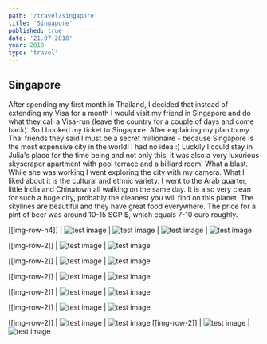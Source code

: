 ```yaml
---
path: '/travel/singapore'
title: 'Singapore'
published: true
date: '21.07.2018'
year: 2018
type: 'travel'
---
```


## Singapore

After spending my first month in Thailand, I decided that instead of extending my Visa for a month I would visit my friend in Singapore and do what they call a Visa-run (leave the country for a couple of days and come back). So I booked my ticket to Singapore. After explaining my plan to my Thai friends they said I must be a secret millionaire - because Singapore is the most expensive city in the world! I had no idea :) Luckily I could stay in Julia's place for the time being and not only this, it was also a very luxurious skyscraper apartment with pool terrace and a billiard room! What a blast. While she was working I went exploring the city with my camera. What I liked about it is the cultural and ethnic variety. I went to the Arab quarter, little India and Chinatown all walking on the same day. It is also very clean for such a huge city, probably the cleanest you will find on this planet. The skylines are beautiful and they have great food everywhere. The price for a pint of beer was around 10-15 SGP $, which equals 7-10 euro roughly.

[[img-row-h4]]
| ![test image](photos/2.jpg "Test")
| ![test image](photos/4.jpg "Test")
| ![test image](photos/20.jpg "Test")
| ![test image](photos/11.jpg "Test")

[[img-row-2]]
| ![test image](photos/3.jpg "Test")
| ![test image](photos/1.jpg "Test")

[[img-row-2]]
| ![test image](photos/6.jpg "Test")
| ![test image](photos/7.jpg "Test")

[[img-row-2]]
| ![test image](photos/8.jpg "Test")
| ![test image](photos/10.jpg "Test")

[[img-row-2]]
| ![test image](photos/5.jpg "Test")
| ![test image](photos/9.jpg "Test")

[[img-row-2]]
| ![test image](photos/13.jpg "Test")
| ![test image](photos/14.jpg "Test")

[[img-row-2]]
| ![test image](photos/16.jpg "Test")
| ![test image](photos/17.jpg "Test")
[[img-row-2]]
| ![test image](photos/18.jpg "Test")
| ![test image](photos/12.jpg "Test")
